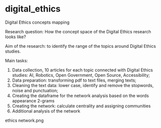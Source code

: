 # digital_ethics
Digital Ethics concepts mapping

Research question: How the concept space of the Digital Ethics research looks like?

Aim of the research: to identify the range of the topics around Digital Ethics studies.

Main tasks:
1. Data collection, 10 articles for each topic connected with Digital Ethics studies: AI, Robotics, Open Government, Open Source, Accessibility;
2. Data preparation: transforming pdf to text files, merging texts;
3. Cleaning the text data: lower case, identify and remove the stopwords, noise and punctuation;
4. Creating the dataframe for the network analysis based on the words appearance 2-grams
5. Creating the network: calculate centrality and assigning communities
6. Additional analysis of the network

ethics network.png
